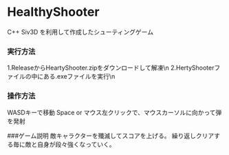 # HealthyShooter
C++ Siv3D を利用して作成したシューティングゲーム
### 実行方法
1.ReleaseからHeartyShooter.zipをダウンロードして解凍\n
2.HertyShooterファイルの中にある.exeファイルを実行\n

### 操作方法
WASDキーで移動
Space or マウス左クリックで、マウスカーソルに向かって弾を発射

###ゲーム説明
敵キャラクターを殲滅してスコアを上げる。
繰り返しクリアする毎に敵と自身が段々強くなっていく。


